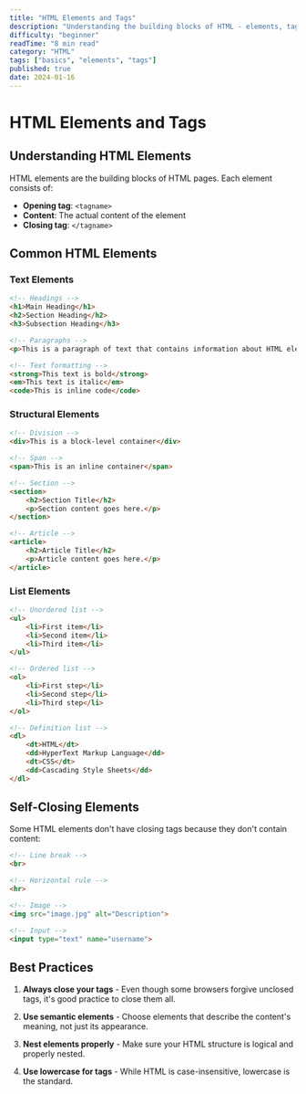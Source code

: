 ```yaml
---
title: "HTML Elements and Tags"
description: "Understanding the building blocks of HTML - elements, tags, and how they work together to create web pages."
difficulty: "beginner"
readTime: "8 min read"
category: "HTML"
tags: ["basics", "elements", "tags"]
published: true
date: 2024-01-16
---
```


# HTML Elements and Tags

## Understanding HTML Elements

HTML elements are the building blocks of HTML pages. Each element consists of:

- **Opening tag**: `<tagname>`
- **Content**: The actual content of the element
- **Closing tag**: `</tagname>`

## Common HTML Elements

### Text Elements

```html
<!-- Headings -->
<h1>Main Heading</h1>
<h2>Section Heading</h2>
<h3>Subsection Heading</h3>

<!-- Paragraphs -->
<p>This is a paragraph of text that contains information about HTML elements.</p>

<!-- Text formatting -->
<strong>This text is bold</strong>
<em>This text is italic</em>
<code>This is inline code</code>
```

### Structural Elements

```html
<!-- Division -->
<div>This is a block-level container</div>

<!-- Span -->
<span>This is an inline container</span>

<!-- Section -->
<section>
    <h2>Section Title</h2>
    <p>Section content goes here.</p>
</section>

<!-- Article -->
<article>
    <h2>Article Title</h2>
    <p>Article content goes here.</p>
</article>
```

### List Elements

```html
<!-- Unordered list -->
<ul>
    <li>First item</li>
    <li>Second item</li>
    <li>Third item</li>
</ul>

<!-- Ordered list -->
<ol>
    <li>First step</li>
    <li>Second step</li>
    <li>Third step</li>
</ol>

<!-- Definition list -->
<dl>
    <dt>HTML</dt>
    <dd>HyperText Markup Language</dd>
    <dt>CSS</dt>
    <dd>Cascading Style Sheets</dd>
</dl>
```

## Self-Closing Elements

Some HTML elements don't have closing tags because they don't contain content:

```html
<!-- Line break -->
<br>

<!-- Horizontal rule -->
<hr>

<!-- Image -->
<img src="image.jpg" alt="Description">

<!-- Input -->
<input type="text" name="username">
```

## Best Practices

1. **Always close your tags** - Even though some browsers forgive unclosed tags, it's good practice to close them all.

2. **Use semantic elements** - Choose elements that describe the content's meaning, not just its appearance.

3. **Nest elements properly** - Make sure your HTML structure is logical and properly nested.

4. **Use lowercase for tags** - While HTML is case-insensitive, lowercase is the standard.
